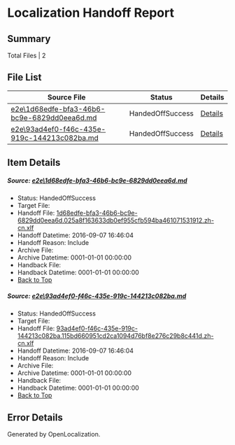 # <a name='report-top'></a> Localization Handoff Report

## Summary
 Total Files | 2

## File List
 Source File | Status | Details 
 ----------- | ------ | ------- 
 [e2e\1d68edfe-bfa3-46b6-bc9e-6829dd0eea6d.md](https://github.com/OpenLocalizationTestOrg/ol-test0/blob/d5505ffd1a3266146d79fd4f3fcfb795eb2932b6/e2e/1d68edfe-bfa3-46b6-bc9e-6829dd0eea6d.md) | HandedOffSuccess | [Details](#8854d1167ddbca188485b3cafbb10730a18834801)
 [e2e\93ad4ef0-f46c-435e-919c-144213c082ba.md](https://github.com/OpenLocalizationTestOrg/ol-test0/blob/d5505ffd1a3266146d79fd4f3fcfb795eb2932b6/e2e/93ad4ef0-f46c-435e-919c-144213c082ba.md) | HandedOffSuccess | [Details](#94bf335d1b49a878a6896e82f9a62016988207f52)

## Item Details
##### <a name='8854d1167ddbca188485b3cafbb10730a18834801'></a> Source: [e2e\1d68edfe-bfa3-46b6-bc9e-6829dd0eea6d.md](https://github.com/OpenLocalizationTestOrg/ol-test0/blob/d5505ffd1a3266146d79fd4f3fcfb795eb2932b6/e2e/1d68edfe-bfa3-46b6-bc9e-6829dd0eea6d.md)
* Status: HandedOffSuccess
* Target File: 
* Handoff File: [1d68edfe-bfa3-46b6-bc9e-6829dd0eea6d.025a8f163633db0ef955cfb594ba461071531912.zh-cn.xlf](https://github.com/OpenLocalizationTestOrg/ol-test0-handoff/blob/e12b62de694a585ede493ebcdaf250f5c84fd994/ol-handoff/OpenLocalizationTestOrg/ol-test0-zhcn/ci/ht/1d68edfe-bfa3-46b6-bc9e-6829dd0eea6d.025a8f163633db0ef955cfb594ba461071531912.zh-cn.xlf)
* Handoff Datetime: 2016-09-07 16:46:04
* Handoff Reason: Include
* Archive File: 
* Archive Datetime: 0001-01-01 00:00:00
* Handback File: 
* Handback Datetime: 0001-01-01 00:00:00
* [Back to Top](#report-top)

##### <a name='94bf335d1b49a878a6896e82f9a62016988207f52'></a> Source: [e2e\93ad4ef0-f46c-435e-919c-144213c082ba.md](https://github.com/OpenLocalizationTestOrg/ol-test0/blob/d5505ffd1a3266146d79fd4f3fcfb795eb2932b6/e2e/93ad4ef0-f46c-435e-919c-144213c082ba.md)
* Status: HandedOffSuccess
* Target File: 
* Handoff File: [93ad4ef0-f46c-435e-919c-144213c082ba.115bd660951cd2ca1094d76bf8e276c29b8c441d.zh-cn.xlf](https://github.com/OpenLocalizationTestOrg/ol-test0-handoff/blob/e12b62de694a585ede493ebcdaf250f5c84fd994/ol-handoff/OpenLocalizationTestOrg/ol-test0-zhcn/ci/ht/93ad4ef0-f46c-435e-919c-144213c082ba.115bd660951cd2ca1094d76bf8e276c29b8c441d.zh-cn.xlf)
* Handoff Datetime: 2016-09-07 16:46:04
* Handoff Reason: Include
* Archive File: 
* Archive Datetime: 0001-01-01 00:00:00
* Handback File: 
* Handback Datetime: 0001-01-01 00:00:00
* [Back to Top](#report-top)


## Error Details

Generated by OpenLocalization.

